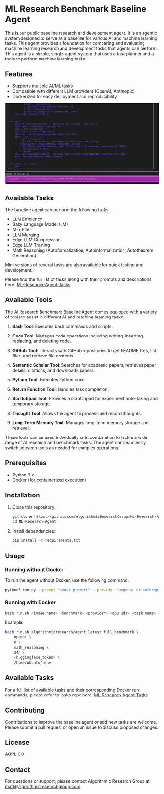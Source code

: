 # ML Research Benchmark Baseline Agent

This is our public baseline research and development agent. It is an agentic system designed to serve as a baseline for various AI and machine learning tasks. This agent provides a foundation for comparing and evaluating machine learning research and development tasks that agents can perform. This agent is a simple, single-agent system that uses a task planner and a tools to perform machine learning tasks.


## Features
- Supports multiple AI/ML tasks
- Compatible with different LLM providers (OpenAI, Anthropic)
- Dockerized for easy deployment and reproducibility


[![Example Video](./img/example1.png)](https://www.youtube.com/watch?v=Xhpe8MHk56w)

## Available Tasks

The baseline agent can perform the following tasks:

- LLM Efficiency
- Baby Language Model (LM)
- Mini Pile
- LLM Merging
- Edge LLM Compression
- Edge LLM Training
- Math Reasoning (Autoformalization, Autoinformalization, Autotheorem Generation)

Mini versions of several tasks are also available for quick testing and development.

Please find the full list of tasks along with their prompts and descriptions here: [ML-Research-Agent-Tasks](https://github.com/AlgorithmicResearchGroup/ML-Research-Agent-Tasks)

## Available Tools

The AI Research Benchmark Baseline Agent comes equipped with a variety of tools to assist in different AI and machine learning tasks:

1. **Bash Tool**: Executes bash commands and scripts.

2. **Code Tool**: Manages code operations including writing, inserting, replacing, and deleting code.

3. **GitHub Tool**: Interacts with GitHub repositories to get README files, list files, and retrieve file contents.

4. **Semantic Scholar Tool**: Searches for academic papers, retrieves paper details, citations, and downloads papers.

5. **Python Tool**: Executes Python code.

6. **Return Function Tool**: Handles task completion.

7. **Scratchpad Tool**: Provides a scratchpad for experiment note-taking and temporary storage.

8. **Thought Tool**: Allows the agent to process and record thoughts.

9. **Long-Term Memory Tool**: Manages long-term memory storage and retrieval.

These tools can be used individually or in combination to tackle a wide range of AI research and benchmark tasks. The agent can seamlessly switch between tools as needed for complex operations.

## Prerequisites

- Python 3.x
- Docker (for containerized execution)

## Installation

1. Clone this repository:
   ```bash
   git clone https://github.com/AlgorithmicResearchGroup/ML-Research-Agent.git
   cd ML-Research-Agent
   ```

2. Install dependencies:
   ```bash
   pip install -r requirements.txt
   ```

## Usage

### Running without Docker

To run the agent without Docker, use the following command:

```bash
python3 run.py --prompt "<your prompt>" --provider "<openai or anthropic>"
```

### Running with Docker

```bash
bash run.sh <image_name> <benchmark> <provider> <gpu_ids> <task_name> <time_limit> <huggingface_token> <env_file_path>
```

Example:
```bash
bash run.sh algorithmicresearch/agent:latest full_benchmark \
    openai \
    0 \
    math_reasoning \
    24h \
    <huggingface_token> \
    /home/ubuntu/.env
```

## Available Tasks

For a full list of available tasks and their corresponding Docker run commands, please refer to tasks repo here: [ML-Research-Agent-Tasks](https://github.com/AlgorithmicResearchGroup/ML-Research-Agent-Tasks)

## Contributing

Contributions to improve the baseline agent or add new tasks are welcome. Please submit a pull request or open an issue to discuss proposed changes.

## License

AGPL-3.0

## Contact

For questions or support, please contact Algorithmic Research Group at matt@algorithmicresearchgroup.com